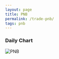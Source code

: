 ```yaml
---
layout: page
title: PNB
permalink: /trade-pnb/
tags: pnb
---
```


### Daily Chart

![PNB](http://www.marketwatch.com/kaavio.Webhost/charts/big.chart?nosettings=1&symb=PNB&uf=7168&type=4&size=3&sid=10332587&style=1013&freq=1&time=8&ma=6&maval=20,50,200&lf=4&lf2=0&lf3=0&height=510&width=720&mocktick=1)
